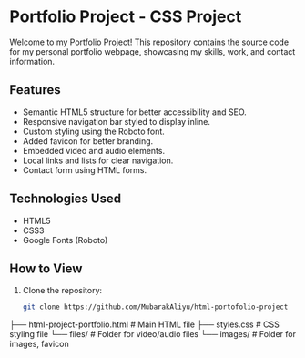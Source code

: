 # Portfolio Project - CSS Project

Welcome to my Portfolio Project! This repository contains the source code for my personal portfolio webpage, showcasing my skills, work, and contact information.

## Features

- Semantic HTML5 structure for better accessibility and SEO.
- Responsive navigation bar styled to display inline.
- Custom styling using the Roboto font.
- Added favicon for better branding.
- Embedded video and audio elements.
- Local links and lists for clear navigation.
- Contact form using HTML forms.

## Technologies Used

- HTML5
- CSS3
- Google Fonts (Roboto)

## How to View

1. Clone the repository:
   ```bash
   git clone https://github.com/MubarakAliyu/html-portofolio-project


├── html-project-portfolio.html         # Main HTML file
├── styles.css                          # CSS styling file
└── files/                              # Folder for video/audio files
└── images/                             # Folder for images, favicon

